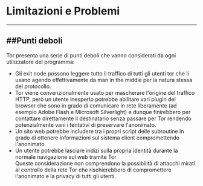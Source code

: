 # Limitazioni e Problemi
---
##Punti deboli
---
Tor presenta una serie di punti deboli che vanno considerati da ogni utilizzatore del programma:
* Gli exit node possono leggere tutto il traffico di tutti gli utenti tor che li usano agendo effettivamente da man in the middle per la natura stessa del protocollo.
* Tor viene convenzionalmente usato per mascherare l'origine del traffico HTTP, però un utente inesperto potrebbe abilitare vari plugin del browser che sono in grado di comunicare in rete liberamente (ad esempio Adobe Flash e Microsoft Silverlight) e dunque finirebbero per contattare direttamente il destinatario senza passare per Tor rendendo potenzialmente vani i tentativi di preservare l'anonimato.
* Un sito web potrebbe includere tra i propri script delle subroutine in grado di ottenere informazioni sul sistema client compromettendo l'anonimato.
* Un utente potrebbe lasciare indizi sulla propria identità durante la normale navigazione sul web tramite Tor<br/>
Queste considerazione non comprendono la possibilità di attacchi mirati al controllo della rete Tor che rischierebbero di compromettere l'anonimato e la privacy di tutti gli utenti.